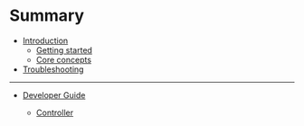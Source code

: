# Summary

- [Introduction](./introduction/index.md)
  - [Getting started](introduction/getting_started.md)
  - [Core concepts]()
- [Troubleshooting](./troubleshooting.md)

---

- [Developer Guide]()

  - [Controller](./controller.md)

